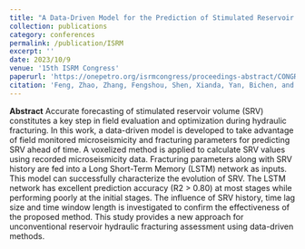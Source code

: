 ```yaml
---
title: "A Data-Driven Model for the Prediction of Stimulated Reservoir Volume (SRV) Evolution During Hydraulic Fracturing"
collection: publications
category: conferences
permalink: /publication/ISRM
excerpt: ''
date: 2023/10/9
venue: '15th ISRM Congress'
paperurl: 'https://onepetro.org/isrmcongress/proceedings-abstract/CONGRESS23/All-CONGRESS23/540138'
citation: 'Feng, Zhao, Zhang, Fengshou, Shen, Xianda, Yan, Bichen, and Zhaowei Chen. "A Data-Driven Model for the Prediction of Stimulated Reservoir Volume (SRV) Evolution During Hydraulic Fracturing." Paper presented at the 15th ISRM Congress, Salzburg, Austria, October 2023.'
---
```

**Abstract**
Accurate forecasting of stimulated reservoir volume (SRV) constitutes a key step in field evaluation and optimization during hydraulic fracturing. In this work, a data-driven model is developed to take advantage of field monitored microseismicity and fracturing parameters for predicting SRV ahead of time. A voxelized method is applied to calculate SRV values using recorded microseismicity data. Fracturing parameters along with SRV history are fed into a Long Short-Term Memory (LSTM) network as inputs. This model can successfully characterize the evolution of SRV. The LSTM network has excellent prediction accuracy (R2 > 0.80) at most stages while performing poorly at the initial stages. The influence of SRV history, time lag size and time window length is investigated to confirm the effectiveness of the proposed method. This study provides a new approach for unconventional reservoir hydraulic fracturing assessment using data-driven methods.
